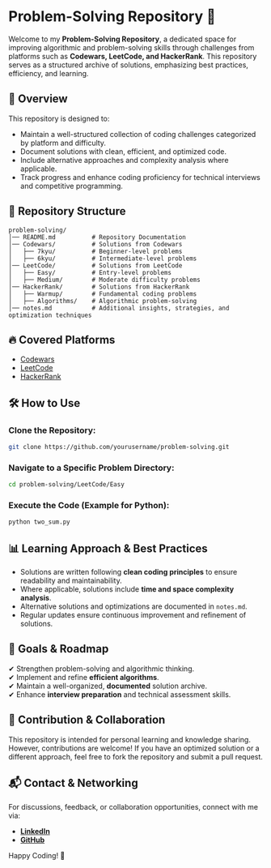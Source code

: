 # Problem-Solving Repository 🚀

Welcome to my **Problem-Solving Repository**, a dedicated space for improving algorithmic and problem-solving skills through challenges from platforms such as **Codewars, LeetCode, and HackerRank**. This repository serves as a structured archive of solutions, emphasizing best practices, efficiency, and learning.

## 📌 Overview
This repository is designed to:
- Maintain a well-structured collection of coding challenges categorized by platform and difficulty.
- Document solutions with clean, efficient, and optimized code.
- Include alternative approaches and complexity analysis where applicable.
- Track progress and enhance coding proficiency for technical interviews and competitive programming.

## 📂 Repository Structure
```
problem-solving/
│── README.md          # Repository Documentation
│── Codewars/          # Solutions from Codewars
│   ├── 7kyu/          # Beginner-level problems
│   ├── 6kyu/          # Intermediate-level problems
│── LeetCode/          # Solutions from LeetCode
│   ├── Easy/          # Entry-level problems
│   ├── Medium/        # Moderate difficulty problems
│── HackerRank/        # Solutions from HackerRank
│   ├── Warmup/        # Fundamental coding problems
│   ├── Algorithms/    # Algorithmic problem-solving
│── notes.md           # Additional insights, strategies, and optimization techniques
```

## 🔥 Covered Platforms
- [Codewars](https://www.codewars.com/)
- [LeetCode](https://leetcode.com/)
- [HackerRank](https://www.hackerrank.com/)

## 🛠️ How to Use
### Clone the Repository:
```bash
git clone https://github.com/yourusername/problem-solving.git
```
### Navigate to a Specific Problem Directory:
```bash
cd problem-solving/LeetCode/Easy
```
### Execute the Code (Example for Python):
```bash
python two_sum.py
```

## 📊 Learning Approach & Best Practices
- Solutions are written following **clean coding principles** to ensure readability and maintainability.
- Where applicable, solutions include **time and space complexity analysis**.
- Alternative solutions and optimizations are documented in `notes.md`.
- Regular updates ensure continuous improvement and refinement of solutions.

## 🎯 Goals & Roadmap
✔ Strengthen problem-solving and algorithmic thinking.<br>
✔ Implement and refine **efficient algorithms**.<br>
✔ Maintain a well-organized, **documented** solution archive.<br>
✔ Enhance **interview preparation** and technical assessment skills.<br>

## 🤝 Contribution & Collaboration
This repository is intended for personal learning and knowledge sharing. However, contributions are welcome! If you have an optimized solution or a different approach, feel free to fork the repository and submit a pull request.

## 📬 Contact & Networking
For discussions, feedback, or collaboration opportunities, connect with me via:
- **[LinkedIn](https://www.linkedin.com/in/your-profile/)**
- **[GitHub](https://github.com/yourusername/)**

Happy Coding! 🚀
